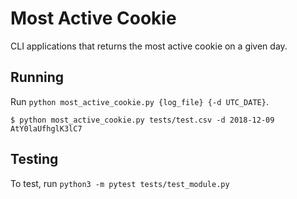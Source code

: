 # Most Active Cookie

CLI applications that returns the most active cookie on a given day.

## Running
Run `python most_active_cookie.py {log_file} {-d UTC_DATE}`.

```console
$ python most_active_cookie.py tests/test.csv -d 2018-12-09
AtY0laUfhglK3lC7
```
## Testing
To test, run `python3 -m pytest tests/test_module.py`